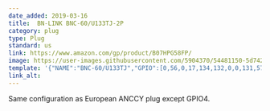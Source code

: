 ```yaml
---
date_added: 2019-03-16
title:  BN-LINK BNC-60/U133TJ-2P
category: plug
type: Plug
standard: us
link: https://www.amazon.com/gp/product/B07HPG58FP/
image: https://user-images.githubusercontent.com/5904370/54481150-5d742180-4831-11e9-8dea-6e1cbf6ef1bd.png
template: '{"NAME":"BNC-60/U133TJ","GPIO":[0,56,0,17,134,132,0,0,131,57,21,0,0],"FLAG":0,"BASE":18}' 
link_alt: 
---
```


Same configuration as European ANCCY plug except GPIO4.
